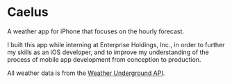 Caelus
======

A weather app for iPhone that focuses on the hourly forecast.

I built this app while interning at Enterprise Holdings, Inc., in order to further my skills as an iOS developer, and to improve my understanding of the process of mobile app development from conception to production.

All weather data is from the [Weather Underground API](http://www.wunderground.com/weather/api/).
